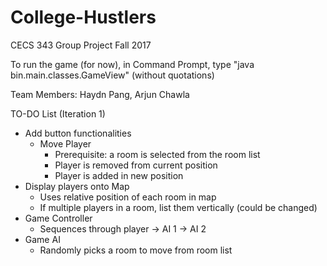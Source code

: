 # College-Hustlers
CECS 343 Group Project Fall 2017

To run the game (for now), in Command Prompt, type "java bin.main.classes.GameView" (without quotations)

Team Members: Haydn Pang, Arjun Chawla

TO-DO List (Iteration 1)
- Add button functionalities
    - Move Player
        - Prerequisite: a room is selected from the room list
        - Player is removed from current position
        - Player is added in new position
- Display players onto Map
    - Uses relative position of each room in map
    - If multiple players in a room, list them vertically (could be changed)
- Game Controller
    - Sequences through player -> AI 1 -> AI 2
- Game AI
    - Randomly picks a room to move from room list
